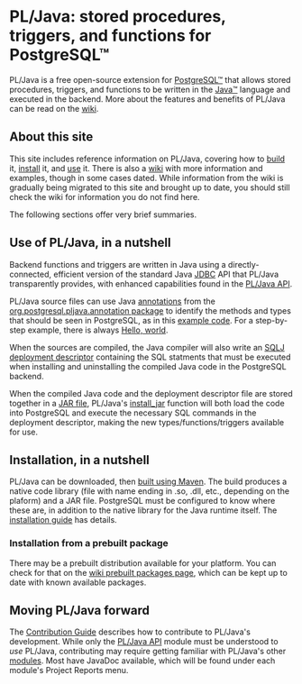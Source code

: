 # PL/Java: stored procedures, triggers, and functions for PostgreSQL™

PL/Java is a free open-source extension for [PostgreSQL™][pgsql] that allows
stored procedures, triggers, and functions to be written in the
[Java™][java] language and executed in the backend. More about the features
and benefits of PL/Java can be read on the [wiki][].

[pgsql]: http://www.postgresql.org/
[java]: https://www.oracle.com/java/
[wiki]: https://github.com/tada/pljava/wiki

## About this site

This site includes reference
information on PL/Java, covering how to [build][] it, [install][] it,
and [use][] it. There is also a [wiki][] with more information and examples,
though in some cases dated. While information from the wiki is gradually
being migrated to this site and brought up to date, you should still check
the wiki for information you do not find here.

The following sections offer very brief summaries.

[build]: build/build.html
[install]: install/install.html
[use]: use/use.html

## Use of PL/Java, in a nutshell

Backend functions and triggers are written in Java using a directly-connected,
efficient version of the standard Java [JDBC][] API that PL/Java transparently
provides, with enhanced capabilities found in the [PL/Java API][pljapi].

PL/Java source files can use Java [annotations][] from the
[org.postgresql.pljava.annotation package][oppa] to identify the methods and
types that should be seen in PostgreSQL, as in this [example code][trgann].
For a step-by-step example, there is always [Hello, world][helwo].

When the sources are compiled, the Java
compiler will also write an [SQLJ deployment descriptor][depdesc] containing
the SQL statments that must be executed when installing and uninstalling the
compiled Java code in the PostgreSQL backend.

When the compiled Java code and the deployment descriptor file are stored
together in a [JAR file][jar], PL/Java\'s [install_jar][] function will both
load the code into PostgreSQL and execute the necessary SQL commands in the
deployment descriptor, making the new types/functions/triggers available for
use.

[JDBC]: https://docs.oracle.com/javase/tutorial/jdbc/
[pljapi]: pljava-api/apidocs/org.postgresql.pljava/module-summary.html
[annotations]: https://docs.oracle.com/javase/tutorial/java/annotations/
[oppa]: pljava-api/apidocs/org.postgresql.pljava/org/postgresql/pljava/annotation/package-summary.html#package_description
[trgann]: https://github.com/tada/pljava/blob/master/pljava-examples/src/main/java/org/postgresql/pljava/example/annotation/Triggers.java
[depdesc]: https://github.com/tada/pljava/wiki/Sql-deployment-descriptor
[jar]: https://docs.oracle.com/javase/tutorial/deployment/jar/index.html
[install_jar]: https://github.com/tada/pljava/wiki/SQL%20Functions#wiki-install_jar
[helwo]: use/hello.html

## Installation, in a nutshell

PL/Java can be downloaded, then [built using Maven][build]. The build produces
a native code library (file with name ending in .so, .dll, etc., depending on
the plaform) and a JAR file. PostgreSQL must be configured to know where these
are, in addition to the native library for the Java runtime itself. The
[installation guide][install] has details.

### Installation from a prebuilt package

There may be a prebuilt distribution available for your platform.
You can check for that on the [wiki prebuilt packages page][wpbpp],
which can be kept up to date with known available packages.

[wpbpp]: https://github.com/tada/pljava/wiki/Prebuilt-packages

## Moving PL/Java forward

The [Contribution Guide][cguide] describes how to contribute to PL/Java\'s
development. While only the [PL/Java API][pljapi] module must be understood
to _use_ PL/Java, contributing may require getting familiar with PL/Java\'s
other [modules](modules.html). Most have JavaDoc available, which will be
found under each module\'s Project Reports menu.

[cguide]: https://github.com/tada/pljava/wiki/Contribution-guide
